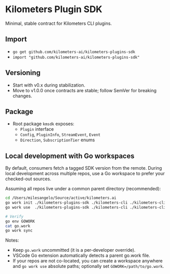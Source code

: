 # Kilometers Plugin SDK

Minimal, stable contract for Kilometers CLI plugins.

## Import

- `go get github.com/kilometers-ai/kilometers-plugins-sdk`
- `import "github.com/kilometers-ai/kilometers-plugins-sdk"`

## Versioning

- Start with v0.x during stabilization.
- Move to v1.0.0 once contracts are stable; follow SemVer for breaking changes.

## Package

- Root package `kmsdk` exposes:
  - `Plugin` interface
  - `Config`, `PluginInfo`, `StreamEvent`, `Event`
  - `Direction`, `SubscriptionTier` enums

## Local development with Go workspaces

By default, consumers fetch a tagged SDK version from the remote. During local development across multiple repos, use a Go workspace to prefer your checked-out sources.

Assuming all repos live under a common parent directory (recommended):

```bash
cd /Users/milesangelo/Source/active/kilometers.ai
go work init ./kilometers-plugins-sdk ./kilometers-cli ./kilometers-cli-plugins
go work use  ./kilometers-plugins-sdk ./kilometers-cli ./kilometers-cli-plugins

# Verify
go env GOWORK
cat go.work
go work sync
```

Notes:
- Keep `go.work` uncommitted (it is a per-developer override).
- VSCode Go extension automatically detects a parent go.work file.
- If your repos are not co-located, you can create a workspace anywhere and `go work use` absolute paths; optionally set `GOWORK=/path/to/go.work`.
